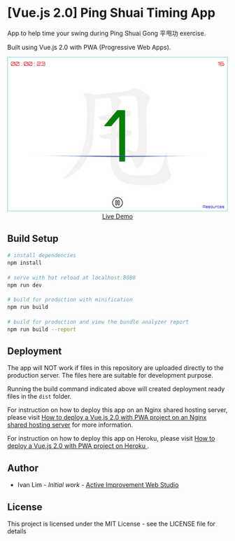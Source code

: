 # [Vue.js 2.0] Ping Shuai Timing App

App to help time your swing during Ping Shuai Gong 平甩功 exercise.

Built using Vue.js 2.0 with PWA (Progressive Web Apps).

<p align="center">
  <a href="https://pingshuai.herokuapp.com" target="_blank">
    <img src="https://github.com/ijklim/pingshuai/blob/master/static/img/screenshot.png" width="992px">
    <br>
    Live Demo
  </a>
</p>


## Build Setup

``` bash
# install dependencies
npm install

# serve with hot reload at localhost:8080
npm run dev

# build for production with minification
npm run build

# build for production and view the bundle analyzer report
npm run build --report
```


## Deployment

The app will NOT work if files in this repository are uploaded directly to the production server. The files here are suitable for development purpose.

Running the build command indicated above will created deployment ready files in the `dist` folder.

For instruction on how to deploy this app on an Nginx shared hosting server, please visit [How to deploy a Vue.js 2.0 with PWA project on an Nginx shared hosting server](https://github.com/ijklim/deploy_vue_shared_hosting) for more information.

For instruction on how to deploy this app on Heroku, please visit [How to deploy a Vue.js 2.0 with PWA project on Heroku ](https://github.com/ijklim/deploy_vue_heroku).


## Author

* Ivan Lim - *Initial work* - [Active Improvement Web Studio](http://aiwebstudio.com)


## License

This project is licensed under the MIT License - see the LICENSE file for details